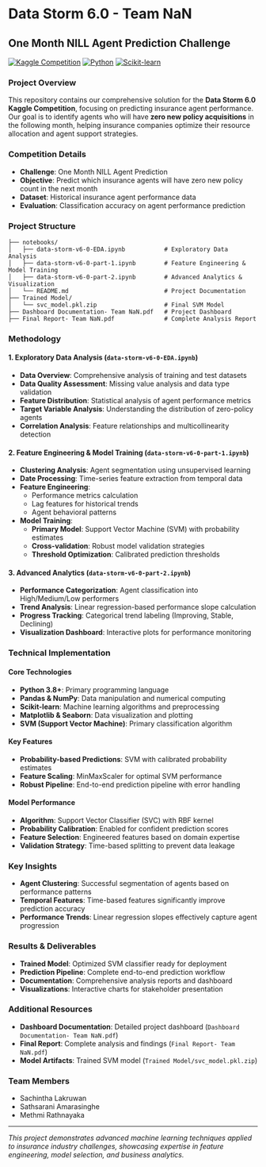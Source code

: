 # Data Storm 6.0 - Team NaN
## One Month NILL Agent Prediction Challenge

[![Kaggle Competition](https://img.shields.io/badge/Kaggle-Competition-20BEFF?style=for-the-badge&logo=kaggle&logoColor=white)](https://www.kaggle.com)
[![Python](https://img.shields.io/badge/Python-3.8+-3776AB?style=for-the-badge&logo=python&logoColor=white)](https://python.org)
[![Scikit-learn](https://img.shields.io/badge/Scikit--learn-Machine%20Learning-F7931E?style=for-the-badge&logo=scikit-learn&logoColor=white)](https://scikit-learn.org)

### Project Overview
This repository contains our comprehensive solution for the **Data Storm 6.0 Kaggle Competition**, focusing on predicting insurance agent performance. Our goal is to identify agents who will have **zero new policy acquisitions** in the following month, helping insurance companies optimize their resource allocation and agent support strategies.

### Competition Details
- **Challenge**: One Month NILL Agent Prediction
- **Objective**: Predict which insurance agents will have zero new policy count in the next month
- **Dataset**: Historical insurance agent performance data
- **Evaluation**: Classification accuracy on agent performance prediction

### Project Structure
```
├── notebooks/
│   ├── data-storm-v6-0-EDA.ipynb           # Exploratory Data Analysis
│   ├── data-storm-v6-0-part-1.ipynb        # Feature Engineering & Model Training
│   ├── data-storm-v6-0-part-2.ipynb        # Advanced Analytics & Visualization
│   └── README.md                           # Project Documentation
├── Trained Model/
│   └── svc_model.pkl.zip                   # Final SVM Model
├── Dashboard Documentation- Team NaN.pdf   # Project Dashboard
├── Final Report- Team NaN.pdf              # Complete Analysis Report
```

### Methodology

#### 1. **Exploratory Data Analysis** (`data-storm-v6-0-EDA.ipynb`)
- **Data Overview**: Comprehensive analysis of training and test datasets
- **Data Quality Assessment**: Missing value analysis and data type validation
- **Feature Distribution**: Statistical analysis of agent performance metrics
- **Target Variable Analysis**: Understanding the distribution of zero-policy agents
- **Correlation Analysis**: Feature relationships and multicollinearity detection

#### 2. **Feature Engineering & Model Training** (`data-storm-v6-0-part-1.ipynb`)
- **Clustering Analysis**: Agent segmentation using unsupervised learning
- **Date Processing**: Time-series feature extraction from temporal data
- **Feature Engineering**: 
  - Performance metrics calculation
  - Lag features for historical trends
  - Agent behavioral patterns
- **Model Training**:
  - **Primary Model**: Support Vector Machine (SVM) with probability estimates
  - **Cross-validation**: Robust model validation strategies
  - **Threshold Optimization**: Calibrated prediction thresholds

#### 3. **Advanced Analytics** (`data-storm-v6-0-part-2.ipynb`)
- **Performance Categorization**: Agent classification into High/Medium/Low performers
- **Trend Analysis**: Linear regression-based performance slope calculation
- **Progress Tracking**: Categorical trend labeling (Improving, Stable, Declining)
- **Visualization Dashboard**: Interactive plots for performance monitoring

### Technical Implementation

#### **Core Technologies**
- **Python 3.8+**: Primary programming language
- **Pandas & NumPy**: Data manipulation and numerical computing
- **Scikit-learn**: Machine learning algorithms and preprocessing
- **Matplotlib & Seaborn**: Data visualization and plotting
- **SVM (Support Vector Machine)**: Primary classification algorithm

#### **Key Features**
- **Probability-based Predictions**: SVM with calibrated probability estimates
- **Feature Scaling**: MinMaxScaler for optimal SVM performance
- **Robust Pipeline**: End-to-end prediction pipeline with error handling

#### **Model Performance**
- **Algorithm**: Support Vector Classifier (SVC) with RBF kernel
- **Probability Calibration**: Enabled for confident prediction scores
- **Feature Selection**: Engineered features based on domain expertise
- **Validation Strategy**: Time-based splitting to prevent data leakage

### Key Insights
- **Agent Clustering**: Successful segmentation of agents based on performance patterns
- **Temporal Features**: Time-based features significantly improve prediction accuracy
- **Performance Trends**: Linear regression slopes effectively capture agent progression

### Results & Deliverables
- **Trained Model**: Optimized SVM classifier ready for deployment
- **Prediction Pipeline**: Complete end-to-end prediction workflow
- **Documentation**: Comprehensive analysis reports and dashboard
- **Visualizations**: Interactive charts for stakeholder presentation

### Additional Resources
- **Dashboard Documentation**: Detailed project dashboard (`Dashboard Documentation- Team NaN.pdf`)
- **Final Report**: Complete analysis and findings (`Final Report- Team NaN.pdf`)
- **Model Artifacts**: Trained SVM model (`Trained Model/svc_model.pkl.zip`)

### Team Members
- Sachintha Lakruwan
- Sathsarani Amarasinghe
- Methmi Rathnayaka
---
*This project demonstrates advanced machine learning techniques applied to insurance industry challenges, showcasing expertise in feature engineering, model selection, and business analytics.*
